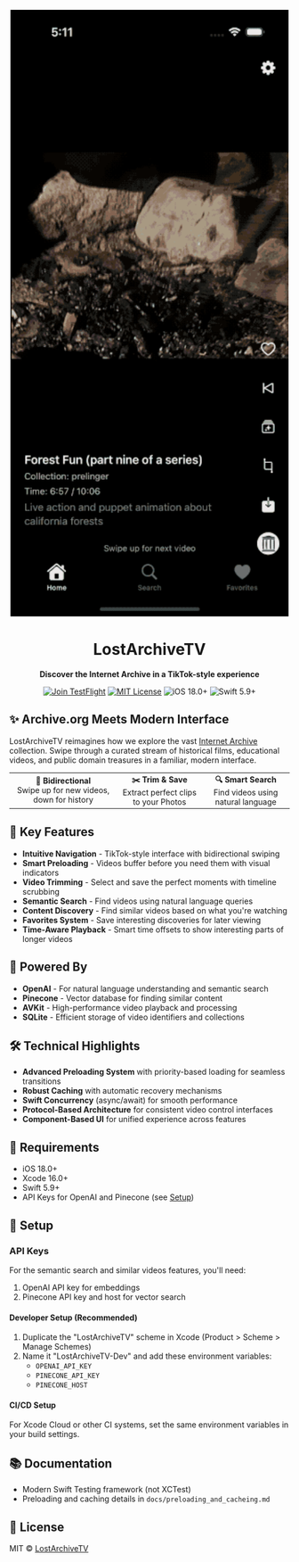 <p align="center">
  <img src="lostarchivetv.gif" alt="LostArchiveTV Demo" width="500"/>
</p>

<h1 align="center">LostArchiveTV</h1>

<p align="center">
  <strong>Discover the Internet Archive in a TikTok-style experience</strong>
</p>

<p align="center">
  <a href="https://testflight.apple.com/join/5u5qyTWh"><img src="https://img.shields.io/badge/TestFlight-Join_Beta-blue?style=flat-square&logo=apple" alt="Join TestFlight"></a>
  <a href="LICENSE"><img src="https://img.shields.io/badge/License-MIT-green?style=flat-square" alt="MIT License"></a>
  <img src="https://img.shields.io/badge/iOS-18.0+-orange?style=flat-square&logo=apple" alt="iOS 18.0+">
  <img src="https://img.shields.io/badge/Swift-5.9+-red?style=flat-square&logo=swift" alt="Swift 5.9+">
</p>

## ✨ Archive.org Meets Modern Interface

LostArchiveTV reimagines how we explore the vast [Internet Archive](https://archive.org) collection. Swipe through a curated stream of historical films, educational videos, and public domain treasures in a familiar, modern interface.

<p align="center">
  <table>
    <tr>
      <td align="center"><strong>🔄 Bidirectional</strong><br>Swipe up for new videos, down for history</td>
      <td align="center"><strong>✂️ Trim & Save</strong><br>Extract perfect clips to your Photos</td>
      <td align="center"><strong>🔍 Smart Search</strong><br>Find videos using natural language</td>
    </tr>
  </table>
</p>

## 🚀 Key Features

- **Intuitive Navigation** - TikTok-style interface with bidirectional swiping
- **Smart Preloading** - Videos buffer before you need them with visual indicators
- **Video Trimming** - Select and save the perfect moments with timeline scrubbing
- **Semantic Search** - Find videos using natural language queries
- **Content Discovery** - Find similar videos based on what you're watching
- **Favorites System** - Save interesting discoveries for later viewing
- **Time-Aware Playback** - Smart time offsets to show interesting parts of longer videos

## 🧠 Powered By

- **OpenAI** - For natural language understanding and semantic search
- **Pinecone** - Vector database for finding similar content
- **AVKit** - High-performance video playback and processing
- **SQLite** - Efficient storage of video identifiers and collections

## 🛠️ Technical Highlights

- **Advanced Preloading System** with priority-based loading for seamless transitions
- **Robust Caching** with automatic recovery mechanisms
- **Swift Concurrency** (async/await) for smooth performance
- **Protocol-Based Architecture** for consistent video control interfaces
- **Component-Based UI** for unified experience across features

## 📱 Requirements

- iOS 18.0+
- Xcode 16.0+
- Swift 5.9+
- API Keys for OpenAI and Pinecone (see [Setup](#-setup))

## 🔧 Setup

### API Keys

For the semantic search and similar videos features, you'll need:

1. OpenAI API key for embeddings
2. Pinecone API key and host for vector search

#### Developer Setup (Recommended)

1. Duplicate the "LostArchiveTV" scheme in Xcode (Product > Scheme > Manage Schemes)
2. Name it "LostArchiveTV-Dev" and add these environment variables:
   - `OPENAI_API_KEY`
   - `PINECONE_API_KEY`
   - `PINECONE_HOST`

#### CI/CD Setup

For Xcode Cloud or other CI systems, set the same environment variables in your build settings.

## 📚 Documentation

- Modern Swift Testing framework (not XCTest)
- Preloading and caching details in `docs/preloading_and_cacheing.md`

## 📄 License

MIT © [LostArchiveTV](LICENSE)
